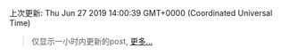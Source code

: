 
  
 上次更新: Thu Jun 27 2019 14:00:39 GMT+0000 (Coordinated Universal Time) 

 > 仅显示一小时内更新的post, [更多...](screenshots/)
  